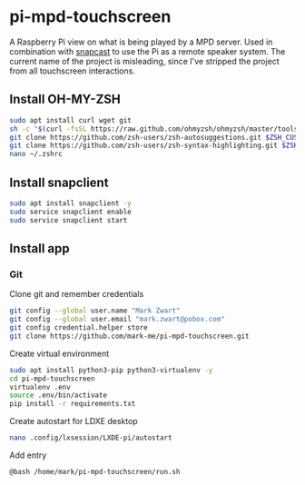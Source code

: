 # pi-mpd-touchscreen

A Raspberry Pi view on what is being played by a MPD server. Used in combination with [snapcast](https://github.com/badaix/snapcast) to use the Pi as a remote speaker system. The current name of the project is misleading, since I've stripped the project from all touchscreen interactions.

## Install OH-MY-ZSH

```bash
sudo apt install curl wget git
sh -c "$(curl -fsSL https://raw.github.com/ohmyzsh/ohmyzsh/master/tools/install.sh)"
git clone https://github.com/zsh-users/zsh-autosuggestions.git $ZSH_CUSTOM/plugins/zsh-autosuggestions
git clone https://github.com/zsh-users/zsh-syntax-highlighting.git $ZSH_CUSTOM/plugins/zsh-syntax-highlighting
nano ~/.zshrc
```

## Install snapclient
```bash
sudo apt install snapclient -y
sudo service snapclient enable
sudo service snapclient start
```

## Install app

### Git

Clone git and remember credentials
```bash
git config --global user.name "Mark Zwart"
git config --global user.email "mark.zwart@pobox.com"
git config credential.helper store
git clone https://github.com/mark-me/pi-mpd-touchscreen.git
```

Create virtual environment
```bash
sudo apt install python3-pip python3-virtualenv -y
cd pi-mpd-touchscreen
virtualenv .env
source .env/bin/activate
pip install -r requirements.txt
```

Create autostart for LDXE desktop
```bash
nano .config/lxsession/LXDE-pi/autostart
```

Add entry
```
@bash /home/mark/pi-mpd-touchscreen/run.sh
```